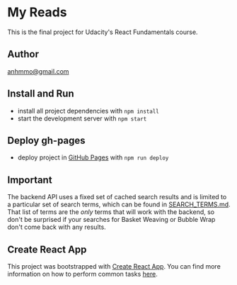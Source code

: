 # My Reads

This is the final project for Udacity's React Fundamentals course.

## Author

anhmmo@gmail.com

## Install and Run

- install all project dependencies with `npm install`
- start the development server with `npm start`

## Deploy gh-pages

- deploy project in [GitHub Pages](https://santosguilherme.github.io/reactnd-project-myreads/#/) with `npm run deploy`

## Important

The backend API uses a fixed set of cached search results and is limited to a particular set of search terms, which can be found in [SEARCH_TERMS.md](SEARCH_TERMS.md). That list of terms are the _only_ terms that will work with the backend, so don't be surprised if your searches for Basket Weaving or Bubble Wrap don't come back with any results.

## Create React App

This project was bootstrapped with [Create React App](https://github.com/facebookincubator/create-react-app). You can find more information on how to perform common tasks [here](https://github.com/facebookincubator/create-react-app/blob/master/packages/react-scripts/template/README.md).
